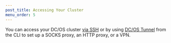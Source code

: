 ```yaml
---
post_title: Accessing Your Cluster
menu_order: 5
---
```


You can access your DC/OS cluster [via SSH](/docs/1.9/administration/access-node/sshcluster/) or by using [DC/OS Tunnel](/docs/1.9/administration/access-node/tunnel/) from the CLI to set up a SOCKS proxy, an HTTP proxy, or a VPN.